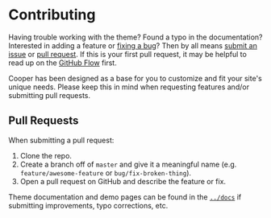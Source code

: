 # Contributing

Having trouble working with the theme? Found a typo in the documentation? Interested in adding a feature or [fixing a bug](https://github.com/chrisjm/cooper/issues)? Then by all means [submit an issue](https://github.com/chrisjm/cooper/issues/new) or [pull request](https://help.github.com/articles/using-pull-requests/). If this is your first pull request, it may be helpful to read up on the [GitHub Flow](https://guides.github.com/introduction/flow/) first.

Cooper has been designed as a base for you to customize and fit your site's unique needs. Please keep this in mind when requesting features and/or submitting pull requests.

## Pull Requests

When submitting a pull request:

1. Clone the repo.
2. Create a branch off of `master` and give it a meaningful name (e.g. `feature/awesome-feature` or `bug/fix-broken-thing`).
3. Open a pull request on GitHub and describe the feature or fix.

Theme documentation and demo pages can be found in the [`../docs`](docs) if submitting improvements, typo corrections, etc.
